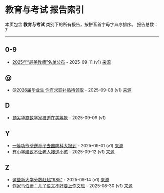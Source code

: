 # 教育与考试 报告索引

本页包含 **教育与考试** 类别下的所有报告，按拼音首字母字典序排序。
报告总数：7

---

## 0-9

- [2025年“最美教师”名单公布](2025nian-zui-mei-jiao-shi-ming-dan-gong-bu-2025-09-11--v1.md) - 2025-09-11 (v1) [来源](https://www.baidu.com/s?wd=2025%E5%B9%B4%E2%80%9C%E6%9C%80%E7%BE%8E%E6%95%99%E5%B8%88%E2%80%9D%E5%90%8D%E5%8D%95%E5%85%AC%E5%B8%83&sa=fyb_news&rsv_dl=fyb_news)

## @

- [@2026届毕业生 你有求职补贴待领取](2026jie-bi-ye-sheng-ni-you-qiu-zhi-bu-tie-dai-ling-qu-2025-09-08--v1.md) - 2025-09-08 (v1) [来源](https://www.baidu.com/s?wd=%402026%E5%B1%8A%E6%AF%95%E4%B8%9A%E7%94%9F+%E4%BD%A0%E6%9C%89%E6%B1%82%E8%81%8C%E8%A1%A5%E8%B4%B4%E5%BE%85%E9%A2%86%E5%8F%96&sa=fyb_news&rsv_dl=fyb_news)

## D

- [顶尖华裔数学家被迫在美筹款](ding-jian-hua-yi-shu-xue-jia-bei-po-zai-mei-chou-kuan-2025-09-09--v1.md) - 2025-09-09 (v1)

## Y

- [一等功爷爷送孙子去国防科大报到](yi-deng-gong-ye-ye-song-sun-zi-qu-guo-fang-ke-da-bao-dao-2025-09-01--v1.md) - 2025-09-01 (v1) [来源](https://www.baidu.com/s?wd=%E4%B8%80%E7%AD%89%E5%8A%9F%E7%88%B7%E7%88%B7%E9%80%81%E5%AD%99%E5%AD%90%E5%8E%BB%E5%9B%BD%E9%98%B2%E7%A7%91%E5%A4%A7%E6%8A%A5%E5%88%B0&sa=fyb_news&rsv_dl=fyb_news)
- [有小学建议不让老人接送小孩](you-xiao-xue-jian-yi-bu-rang-lao-ren-jie-song-xiao-hai-2025-09-12--v1.md) - 2025-09-12 (v1) [来源](https://www.baidu.com/s?wd=%E6%9C%89%E5%B0%8F%E5%AD%A6%E5%BB%BA%E8%AE%AE%E4%B8%8D%E8%AE%A9%E8%80%81%E4%BA%BA%E接送小孩&sa=fyb_news&rsv_dl=fyb_news)

## Z

- [这些新大学分数赶超“985”](zhe-xie-xin-da-xue-fen-shu-gan-chao-985-2025-09-14--v1.md) - 2025-09-14 (v1) [来源](https://www.baidu.com/s?wd=%E8%BF%99%E4%BA%9B%E6%96%B0%E5%A4%A7%E5%AD%A6%E5%88%86%E6%95%B0%E8%B5%B6%E8%B6%85%E2%80%9C985%E2%80%9D&sa=fyb_news&rsv_dl=fyb_news)
- [作家马伯庸：儿子语文不好要上作文班](zuo-jia-ma-bo-yong-er-zi-yu-wen-bu-hao-yao-shang-zuo-wen-ban-2025-08-30--v1.md) - 2025-08-30 (v1) [来源](https://www.baidu.com/s?wd=%E4%BD%9C%E5%AE%B6%E9%A9%AC%E4%BC%AF%E5%BA%B8%EF%BC%9A%E5%84%BF%E5%AD%90%E8%AF%AD%E6%96%87%E4%B8%8D%E5%A5%BD%E8%A6%81%E4%B8%8A%E4%BD%9C%E6%96%87%E7%8F%AD&sa=fyb_news&rsv_dl=fyb_news)
